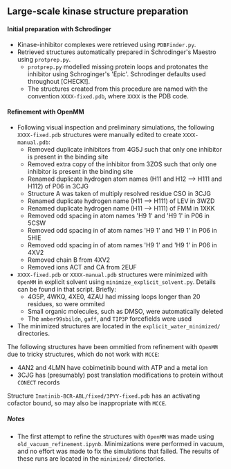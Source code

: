 ## Large-scale kinase structure preparation

#### Initial preparation with Schrodinger
* Kinase-inhibitor complexes were retrieved using `PDBFinder.py`.
* Retrieved structures automatically prepared in Schrodinger's Maestro using
`protprep.py`. 
    * `protprep.py` modelled missing protein loops and protonates the inhibitor
    using Schroginger's 'Epic'. Schrodinger defaults used throughout [CHECK!].
    * The structures created from this procedure are named with the 
     convention `XXXX-fixed.pdb`, where `XXXX` is the PDB code.
   
#### Refinement with OpenMM
* Following visual inspection and preliminary simulations, the following
 `XXXX-fixed.pdb` structures were manually edited to create `XXXX-manual.pdb`:
    * Removed duplicate inhibitors from 4G5J such that only one inhibitor is present in the binding site
    * Removed extra copy of the inhibitor from 3ZOS such that only one inhibitor is present in the binding site
    * Renamed duplicate hydrogen atom names (H11 and H12 --> H111 and H112) of P06 in 3CJG
    * Structure A was taken of multiply resolved residue CSO in 3CJG
    * Renamed duplicate hydrogen name (H11 --> H111) of LEV in 3WZD
    * Renamed duplicate hydrogen name (H11 --> H111) of FMM in 1XKK
    * Removed odd spacing in atom names 'H9 1' and 'H9 1' in P06 in 5CSW
    * Removed odd spacing in of atom names 'H9 1' and 'H9 1' in P06 in 5HIE
    * Removed odd spacing in of atom names 'H9 1' and 'H9 1' in P06 in 4XV2 
    * Removed chain B from 4XV2
    * Removed ions ACT and CA from 2EUF
* `XXXX-fixed.pdb` or `XXXX-manual.pdb` structures were minimized with `OpenMM`
in explicit solvent using `minimize_explicit_solvent.py`. Details can be found
in that script. Briefly:
    * 4G5P, 4WKQ, 4XE0, 4ZAU had missing loops longer than 20 residues, so were ommited
    * Small organic molecules, such as DMSO, were automatically deleted
    * The `amber99sbildn`, `gaff`, and `TIP3P` forcefields were used
* The minimized structures are located in the `explicit_water_minimized/` directories.

The following structures have been ommitied from refinement with
`OpenMM` due to tricky structures, which do not work with `MCCE`:
* 4AN2 and 4LMN have cobimetinib bound with ATP and a metal ion
* 3CJG has (presumably) post translation modifications to protein without `CONECT` records

Structure `Imatinib-BCR-ABL/fixed/3PYY-fixed.pdb` has an activating cofactor bound, so may also be 
inappropriate with `MCCE`.

##### Notes
* The first attempt to refine the structures with `OpenMM` was made using `old_vacuum_refinement.ipynb`. Minimizations
were performed in vacuum, and no effort was made to fix the simulations that failed. The results of these runs are located in the `minimized/` directories.
